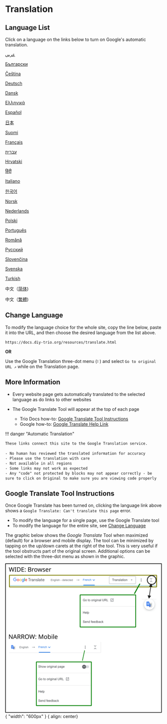 # Translation

## Language List

Click on a language on the links below to turn on Google's automatic translation.


[عربي](https://docs-diy--trio-org.translate.goog/en/latest/?_x_tr_sl=auto&_x_tr_tl=ar)

[Български](https://docs-diy--trio-org.translate.goog/en/latest/?_x_tr_sl=auto&_x_tr_tl=bg)

[Čeština](https://docs-diy--trio-org.translate.goog/en/latest/?_x_tr_sl=auto&_x_tr_tl=cs)

[Deutsch](https://docs-diy--trio-org.translate.goog/en/latest/?_x_tr_sl=auto&_x_tr_tl=de)

[Dansk](https://docs-diy--trio-org.translate.goog/en/latest/?_x_tr_sl=auto&_x_tr_tl=da)

[Ελληνικά](https://docs-diy--trio-org.translate.goog/en/latest/?_x_tr_sl=auto&_x_tr_tl=el)

[Español](https://docs-diy--trio-org.translate.goog/en/latest/?_x_tr_sl=auto&_x_tr_tl=es)

[日本](https://docs-diy--trio-org.translate.goog/en/latest/?_x_tr_sl=auto&_x_tr_tl=ja)

[Suomi](https://docs-diy--trio-org.translate.goog/en/latest/?_x_tr_sl=auto&_x_tr_tl=fi)

[Français](https://docs-diy--trio-org.translate.goog/en/latest/?_x_tr_sl=auto&_x_tr_tl=fr)

[עברית](https://docs-diy--trio-org.translate.goog/en/latest/?_x_tr_sl=auto&_x_tr_tl=iw)

[Hrvatski](https://docs-diy--trio-org.translate.goog/en/latest/?_x_tr_sl=auto&_x_tr_tl=hr)

[हिंदी](https://docs-diy--trio-org.translate.goog/en/latest/?_x_tr_sl=auto&_x_tr_tl=hi)

[Italiano](https://docs-diy--trio-org.translate.goog/en/latest/?_x_tr_sl=auto&_x_tr_tl=it)

[한국어](https://docs-diy--trio-org.translate.goog/en/latest/?_x_tr_sl=auto&_x_tr_tl=ko)

[Norsk](https://docs-diy--trio-org.translate.goog/en/latest/?_x_tr_sl=auto&_x_tr_tl=no)

[Nederlands](https://docs-diy--trio-org.translate.goog/en/latest/?_x_tr_sl=auto&_x_tr_tl=nl)

[Polski](https://docs-diy--trio-org.translate.goog/en/latest/?_x_tr_sl=auto&_x_tr_tl=pl)

[Português](https://docs-diy--trio-org.translate.goog/en/latest/?_x_tr_sl=auto&_x_tr_tl=pt)

[Română](https://docs-diy--trio-org.translate.goog/en/latest/?_x_tr_sl=auto&_x_tr_tl=ro)

[Русский](https://docs-diy--trio-org.translate.goog/en/latest/?_x_tr_sl=auto&_x_tr_tl=ru)

[Slovenčina](https://docs-diy--trio-org.translate.goog/en/latest/?_x_tr_sl=auto&_x_tr_tl=sk)

[Svenska](https://docs-diy--trio-org.translate.goog/en/latest/?_x_tr_sl=auto&_x_tr_tl=sv)

[Turkish](https://docs-diy--trio-org.translate.goog/en/latest/?_x_tr_sl=auto&_x_tr_tl=tr)

中文（[简体](https://docs-diy--trio-org.translate.goog/en/latest/?_x_tr_sl=auto&_x_tr_tl=zh-CN))

中文（[繁體](https://docs-diy--trio-org.translate.goog/en/latest/?_x_tr_sl=auto&_x_tr_tl=zh-TW))


## Change Language

To modify the language choice for the whole site, copy the line below, paste it into the URL, and then choose the desired language from the list above.

```
https://docs.diy-trio.org/resources/translate.html
```

**OR**

Use the Google Translation three-dot menu (`⠇`) and select `Go to original URL ↗` while on the Translation page.

## More Information

- Every website page gets automatically translated to the selected language as do links to other websites

- The Google Translate Tool will appear at the top of each page
  - Trio Docs how-to: [Google Translate Tool Instructions](#google-translate-tool-instructions)
  - Google how-to: [Google Translate Help Link](https://support.google.com/translate/answer/2534559?hl=en&co=GENIE.Platform%3DDesktop)

!!! danger "Automatic Translation"
    
    These links connect this site to the Google Translation service.
    
	- No human has reviewed the translated information for accuracy
    - Please use the translation with care
    - Not available in all regions
    - Some links may not work as expected
    - Any "code" not protected by blocks may not appear correctly - be sure to click on Original to make sure you are viewing code properly

## Google Translate Tool Instructions

Once Google Translate has been turned on, clicking the language link above shows a `Google Translate: Can't translate this page` error.

- To modify the language for a single page, use the Google Translate tool
- To modify the language for the entire site, see [Change Language](#change-language)

The graphic below shows the *Google Translate* Tool when maximized (default) for a browser and mobile display. The tool can be minimized by tapping on the up/down carets at the right of the tool. This is very useful if the tool obstructs part of the original screen. Additional options can be selected with the three-dot menu as shown in the graphic.

![TODO](img/google-xslate.svg){ "width": "600px" }
{ align: center}
